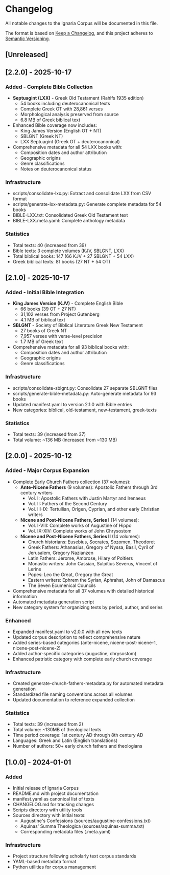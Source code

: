 # Changelog

All notable changes to the Ignaria Corpus will be documented in this file.

The format is based on [Keep a Changelog](https://keepachangelog.com/en/1.0.0/),
and this project adheres to [Semantic Versioning](https://semver.org/spec/v2.0.0.html).

## [Unreleased]

## [2.2.0] - 2025-10-17

### Added - Complete Bible Collection
- **Septuagint (LXX)** - Greek Old Testament (Rahlfs 1935 edition)
  - 54 books including deuterocanonical texts
  - Complete Greek OT with 28,861 verses
  - Morphological analysis preserved from source
  - 6.8 MB of Greek biblical text
- Enhanced Bible coverage now includes:
  - King James Version (English OT + NT)
  - SBLGNT (Greek NT)
  - LXX Septuagint (Greek OT + deuterocanonical)
- Comprehensive metadata for all 54 LXX books with:
  - Composition dates and author attribution
  - Geographic origins
  - Genre classifications
  - Notes on deuterocanonical status

### Infrastructure
- scripts/consolidate-lxx.py: Extract and consolidate LXX from CSV format
- scripts/generate-lxx-metadata.py: Generate complete metadata for 54 books
- BIBLE-LXX.txt: Consolidated Greek Old Testament text
- BIBLE-LXX.meta.yaml: Complete anthology metadata

### Statistics
- Total texts: 40 (increased from 39)
- Bible texts: 3 complete volumes (KJV, SBLGNT, LXX)
- Total biblical books: 147 (66 KJV + 27 SBLGNT + 54 LXX)
- Greek biblical texts: 81 books (27 NT + 54 OT)

## [2.1.0] - 2025-10-17

### Added - Initial Bible Integration
- **King James Version (KJV)** - Complete English Bible
  - 66 books (39 OT + 27 NT)
  - 31,102 verses from Project Gutenberg
  - 4.1 MB of biblical text
- **SBLGNT** - Society of Biblical Literature Greek New Testament
  - 27 books of Greek NT
  - 7,957 verses with verse-level precision
  - 1.7 MB of Greek text
- Comprehensive metadata for all 93 biblical books with:
  - Composition dates and author attribution
  - Geographic origins
  - Genre classifications

### Infrastructure
- scripts/consolidate-sblgnt.py: Consolidate 27 separate SBLGNT files
- scripts/generate-bible-metadata.py: Auto-generate metadata for 93 books
- Updated manifest.yaml to version 2.1.0 with Bible entries
- New categories: biblical, old-testament, new-testament, greek-texts

### Statistics
- Total texts: 39 (increased from 37)
- Total volume: ~136 MB (increased from ~130 MB)

## [2.0.0] - 2025-10-12

### Added - Major Corpus Expansion
- Complete Early Church Fathers collection (37 volumes):
  - **Ante-Nicene Fathers** (9 volumes): Apostolic Fathers through 3rd century writers
    - Vol. I: Apostolic Fathers with Justin Martyr and Irenaeus
    - Vol. II: Fathers of the Second Century
    - Vol. III-IX: Tertullian, Origen, Cyprian, and other early Christian writers
  - **Nicene and Post-Nicene Fathers, Series I** (14 volumes):
    - Vol. I-VIII: Complete works of Augustine of Hippo
    - Vol. IX-XIV: Complete works of John Chrysostom
  - **Nicene and Post-Nicene Fathers, Series II** (14 volumes):
    - Church historians: Eusebius, Socrates, Sozomen, Theodoret
    - Greek Fathers: Athanasius, Gregory of Nyssa, Basil, Cyril of Jerusalem, Gregory Nazianzen
    - Latin Fathers: Jerome, Ambrose, Hilary of Poitiers
    - Monastic writers: John Cassian, Sulpitius Severus, Vincent of Lerins
    - Popes: Leo the Great, Gregory the Great
    - Eastern writers: Ephrem the Syrian, Aphrahat, John of Damascus
    - The Seven Ecumenical Councils
- Comprehensive metadata for all 37 volumes with detailed historical information
- Automated metadata generation script
- New category system for organizing texts by period, author, and series

### Enhanced
- Expanded manifest.yaml to v2.0.0 with all new texts
- Updated corpus description to reflect comprehensive nature
- Added series-based categories (ante-nicene, nicene-post-nicene-1, nicene-post-nicene-2)
- Added author-specific categories (augustine, chrysostom)
- Enhanced patristic category with complete early church coverage

### Infrastructure
- Created generate-church-fathers-metadata.py for automated metadata generation
- Standardized file naming conventions across all volumes
- Updated documentation to reference expanded collection

### Statistics
- Total texts: 39 (increased from 2)
- Total volume: ~130MB of theological texts
- Time period coverage: 1st century AD through 8th century AD
- Languages: Greek and Latin (English translations)
- Number of authors: 50+ early church fathers and theologians

## [1.0.0] - 2024-01-01

### Added
- Initial release of Ignaria Corpus
- README.md with project documentation
- manifest.yaml as canonical list of texts
- CHANGELOG.md for tracking changes
- Scripts directory with utility tools
- Sources directory with initial texts:
  - Augustine's Confessions (sources/augustine-confessions.txt)
  - Aquinas' Summa Theologica (sources/aquinas-summa.txt)
  - Corresponding metadata files (.meta.yaml)

### Infrastructure
- Project structure following scholarly text corpus standards
- YAML-based metadata format
- Python utilities for corpus management
